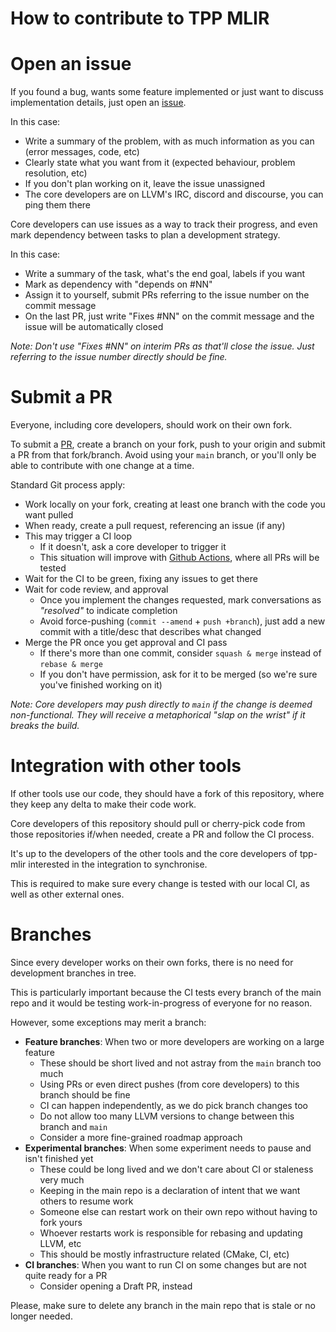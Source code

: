# How to contribute to TPP MLIR

# Open an issue

If you found a bug, wants some feature implemented or just want to discuss implementation details, just open an [issue](https://github.com/plaidml/tpp-mlir/issues).

In this case:
 * Write a summary of the problem, with as much information as you can (error messages, code, etc)
 * Clearly state what you want from it (expected behaviour, problem resolution, etc)
 * If you don't plan working on it, leave the issue unassigned
 * The core developers are on LLVM's IRC, discord and discourse, you can ping them there

Core developers can use issues as a way to track their progress, and even mark dependency between tasks to plan a development strategy.

In this case:
 * Write a summary of the task, what's the end goal, labels if you want
 * Mark as dependency with "depends on #NN"
 * Assign it to yourself, submit PRs referring to the issue number on the commit message
 * On the last PR, just write "Fixes #NN" on the commit message and the issue will be automatically closed

_Note: Don't use "Fixes #NN" on interim PRs as that'll close the issue. Just referring to the issue number directly should be fine._

# Submit a PR

Everyone, including core developers, should work on their own fork.

To submit a [PR](https://github.com/plaidml/tpp-mlir/pulls), create a branch on your fork, push to your origin and submit a PR from that fork/branch. Avoid using your `main` branch, or you'll only be able to contribute with one change at a time.

Standard Git process apply:
 * Work locally on your fork, creating at least one branch with the code you want pulled
 * When ready, create a pull request, referencing an issue (if any)
 * This may trigger a CI loop
   * If it doesn't, ask a core developer to trigger it
   * This situation will improve with [Github Actions](https://github.com/plaidml/tpp-mlir/issues/57), where all PRs will be tested
 * Wait for the CI to be green, fixing any issues to get there
 * Wait for code review, and approval
   * Once you implement the changes requested, mark conversations as _"resolved"_ to indicate completion
   * Avoid force-pushing (`commit --amend` + `push +branch`), just add a new commit with a title/desc that describes what changed
 * Merge the PR once you get approval and CI pass
   * If there's more than one commit, consider `squash & merge` instead of `rebase & merge`
   * If you don't have permission, ask for it to be merged (so we're sure you've finished working on it)

_Note: Core developers may push directly to `main` if the change is deemed non-functional. They will receive a metaphorical "slap on the wrist" if it breaks the build._

# Integration with other tools

If other tools use our code, they should have a fork of this repository, where they keep any delta to make their code work.

Core developers of this repository should pull or cherry-pick code from those repositories if/when needed, create a PR and follow the CI process.

It's up to the developers of the other tools and the core developers of tpp-mlir interested in the integration to synchronise.

This is required to make sure every change is tested with our local CI, as well as other external ones.

# Branches

Since every developer works on their own forks, there is no need for development branches in tree.

This is particularly important because the CI tests every branch of the main repo and it would be testing work-in-progress of everyone for no reason.

However, some exceptions may merit a branch:
 * **Feature branches**: When two or more developers are working on a large feature
   * These should be short lived and not astray from the `main` branch too much
   * Using PRs or even direct pushes (from core developers) to this branch should be fine
   * CI can happen independently, as we do pick branch changes too
   * Do not allow too many LLVM versions to change between this branch and `main`
   * Consider a more fine-grained roadmap approach
 * **Experimental branches**: When some experiment needs to pause and isn't finished yet
   * These could be long lived and we don't care about CI or staleness very much
   * Keeping in the main repo is a declaration of intent that we want others to resume work
   * Someone else can restart work on their own repo without having to fork yours
   * Whoever restarts work is responsible for rebasing and updating LLVM, etc
   * This should be mostly infrastructure related (CMake, CI, etc)
 * **CI branches**: When you want to run CI on some changes but are not quite ready for a PR
   * Consider opening a Draft PR, instead

Please, make sure to delete any branch in the main repo that is stale or no longer needed.
